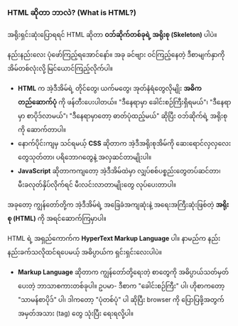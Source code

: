 ### HTML ဆိုတာ ဘာလဲ? (What is HTML?)

အရိုးရှင်းဆုံးပြောရရင် HTML ဆိုတာ **ဝဘ်ဆိုက်တစ်ခုရဲ့ အရိုးစု (Skeleton)** ပါပဲ။

နည်းနည်းလေး ပုံဖော်ကြည့်ရအောင်နော်။ အခု ခင်ဗျား ဝင်ကြည့်နေတဲ့ ဒီစာမျက်နှာကို အိမ်တစ်လုံးလို့ မြင်ယောင်ကြည့်လိုက်ပါ။

* **HTML** က အဲ့ဒီအိမ်ရဲ့ တိုင်တွေ၊ ယက်မတွေ၊ အုတ်နံရံတွေလိုမျိုး **အဓိကတည်ဆောက်ပုံ** ကို ဖန်တီးပေးပါတယ်။ "ဒီနေရာမှာ ခေါင်းစဉ်ကြီးရှိရမယ်"၊ "ဒီနေရာမှာ စာပိုဒ်လာမယ်"၊ "ဒီနေရာမှာတော့ ဓာတ်ပုံထည့်မယ်" ဆိုပြီး ဝဘ်ဆိုက်ရဲ့ အရိုးစုကို ဆောက်တာပါ။
* နောက်ပိုင်းကျမှ သင်ရမယ့် **CSS** ဆိုတာက အဲ့ဒီအရိုးစုအိမ်ကို ဆေးရောင်လှလှလေးတွေသုတ်တာ၊ ပရိဘောဂတွေနဲ့ အလှဆင်တာမျိုးပါ။
* **JavaScript** ဆိုတာကကျတော့ အဲ့ဒီအိမ်ထဲမှာ လျှပ်စစ်ပစ္စည်းတွေတပ်ဆင်တာ၊ မီးခလုတ်နှိပ်လိုက်ရင် မီးလင်းလာတာမျိုးတွေ လုပ်ပေးတာပါ။

အခုတော့ ကျွန်တော်တို့က အဲ့ဒီအိမ်ရဲ့ အခြေခံအကျဆုံးနဲ့ အရေးအကြီးဆုံးဖြစ်တဲ့ **အရိုးစု (HTML)** ကို အရင်ဆောက်ကြမှာပါ။

HTML ရဲ့ အရှည်ကောက်က **HyperText Markup Language** ပါ။ နာမည်က နည်းနည်းခက်သလိုထင်ရပေမယ့် အဓိပ္ပာယ်က ရှင်းရှင်းလေးပါပဲ။

* **Markup Language** ဆိုတာက ကျွန်တော်တို့ရေးတဲ့ စာတွေကို အဓိပ္ပာယ်သတ်မှတ်ပေးတဲ့ ဘာသာစကားတစ်ခုပါ။ ဥပမာ- ဒီစာက "ခေါင်းစဉ်ကြီး" ပါ၊ ဟိုစာကတော့ "သာမန်စာပိုဒ်" ပါ၊ ဒါကတော့ "ပုံတစ်ပုံ" ပါ ဆိုပြီး browser ကို ပြောပြဖို့အတွက် အမှတ်အသား (tag) တွေ သုံးပြီး ရေးရလို့ပါ။

